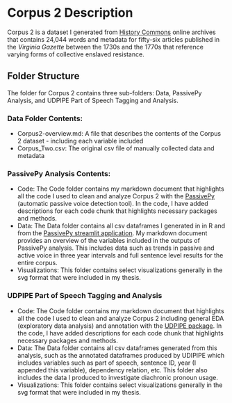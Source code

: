 # Corpus 2 Description
Corpus 2 is a dataset I generated from [History Commons](https://history-commons.net/) online archives that contains 24,044 words and metadata for fifty-six articles published in the *Virginia Gazette* between the 1730s and the 1770s that reference varying forms of collective enslaved resistance.

## Folder Structure
The folder for Corpus 2 contains three sub-folders: Data, PassivePy Analysis, and UDPIPE Part of Speech Tagging and Analysis.

### Data Folder Contents:
- Corpus2-overview.md: A file that describes the contents of the Corpus 2 dataset - including each variable included
- Corpus_Two.csv: The original csv file of manually collected data and metadata

### PassivePy Analysis Contents: 
- Code: The Code folder contains my markdown document that highlights all the code I used to clean and analyze Corpus 2 with the [PassivePy](https://github.com/mitramir55/PassivePy) (automatic passive voice detection tool). In the code, I have added descriptions for each code chunk that highlights necessary packages and methods.
- Data: The Data folder contains all csv dataframes I generated in in R and from the [PassivePy streamlit application](https://passivepy.streamlit.app/). My markdown document provides an overview of the variables included in the outputs of PassivePy analysis. This includes data such as trends in passive and active voice in three year intervals and full sentence level results for the entire corpus.
- Visualizations: This folder contains select visualizations generally in the svg format that were included in my thesis.

### UDPIPE Part of Speech Tagging and Analysis
- Code: The Code folder contains my markdown document that highlights all the code I used to clean and analyze Corpus 2 including general EDA (exploratory data analysis) and annotation with the [UDPIPE package](https://cran.r-project.org/web/packages/udpipe/index.html). In the code, I have added descriptions for each code chunk that highlights necessary packages and methods.
- Data: The Data folder contains all csv dataframes generated from this analysis, such as the annotated dataframes produced by UDIPIPE which includes variables such as part of speech, sentence ID, year (I appended this variable), dependency relation, etc. This folder also includes the data I produced to investigate diachronic pronoun usage.
- Visualizations: This folder contains select visualizations generally in the svg format that were included in my thesis.
